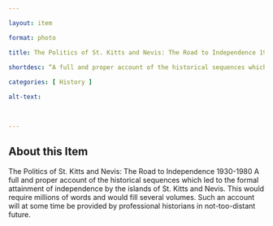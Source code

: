 ```yaml
--- 

layout: item 

format: photo 

title: The Politics of St. Kitts and Nevis: The Road to Independence 1930-1980

shortdesc: “A full and proper account of the historical sequences which led to the formal attainment of independence by the islands of St. Kitts and Nevis.”
 
categories: [ History ]

alt-text:  

 

--- 
```


## About this Item 

The Politics of St. Kitts and Nevis: The Road to Independence 1930-1980 A full and proper account of the historical sequences which led to the formal attainment of independence by the islands of St. Kitts and Nevis.
This would require millions of words and would fill several volumes. Such an account will at some time be provided by professional historians in not-too-distant future.

